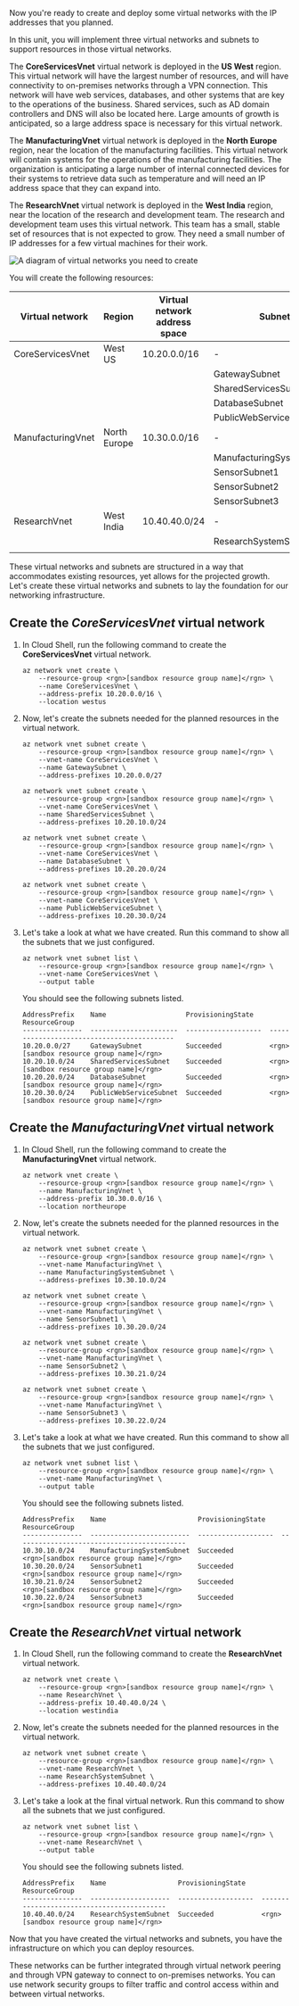 Now you're ready to create and deploy some virtual networks with the IP addresses that you planned.

In this unit, you will implement three virtual networks and subnets to support resources in those virtual networks.

The **CoreServicesVnet** virtual network is deployed in the **US West** region. This virtual network will have the largest number of resources, and will have connectivity to on-premises networks through a VPN connection. This network will have web services, databases, and other systems that are key to the operations of the business. Shared services, such as AD domain controllers and DNS will also be located here. Large amounts of growth is anticipated, so a large address space is necessary for this virtual network.

The **ManufacturingVnet** virtual network is deployed in the **North Europe** region, near the location of the manufacturing facilities. This virtual network will contain systems for the operations of the manufacturing facilities. The organization is anticipating a large number of internal connected devices for their systems to retrieve data such as temperature and will need an IP address space that they can expand into.

The **ResearchVnet** virtual network is deployed in the **West India** region, near the location of the research and development team. The research and development team uses this virtual network. This team has a small, stable set of resources that is not expected to grow. They need a small number of IP addresses for a few virtual machines for their work.

![A diagram of virtual networks you need to create](../media/5-design-implement-vnet-peering.svg)

You will create the following resources:

| Virtual network | Region | Virtual network address space | Subnet | Subnet address space |
| --- | --- | --- | --- | --- |
| CoreServicesVnet | West US | 10.20.0.0/16 | - | - |
| | | | GatewaySubnet | 10.20.0.0/27 |
| | | | SharedServicesSubnet | 10.20.10.0/24 |
| | | | DatabaseSubnet | 10.20.20.0/24 |
| | | | PublicWebServiceSubnet | 10.20.30.0/24 |
| ManufacturingVnet | North Europe | 10.30.0.0/16 | - | - |
| | | | ManufacturingSystemSubnet | 10.30.10.0/24 |
| | | | SensorSubnet1 | 10.30.20.0/24 |
| | | | SensorSubnet2 | 10.30.21.0/24 |
| | | | SensorSubnet3 | 10.30.22.0/24 |
| ResearchVnet | West India | 10.40.40.0/24 | - | - |
| | | | ResearchSystemSubnet | 10.40.40.0/24|
| | | | | |

These virtual networks and subnets are structured in a way that accommodates existing resources, yet allows for the projected growth. Let's create these virtual networks and subnets to lay the foundation for our networking infrastructure.

## Create the *CoreServicesVnet* virtual network

1. In Cloud Shell, run the following command to create the **CoreServicesVnet** virtual network.

    ```azurecli
    az network vnet create \
        --resource-group <rgn>[sandbox resource group name]</rgn> \
        --name CoreServicesVnet \
        --address-prefix 10.20.0.0/16 \
        --location westus
    ```

1. Now, let's create the subnets needed for the planned resources in the virtual network.

    ```azurecli
    az network vnet subnet create \
        --resource-group <rgn>[sandbox resource group name]</rgn> \
        --vnet-name CoreServicesVnet \
        --name GatewaySubnet \
        --address-prefixes 10.20.0.0/27

    az network vnet subnet create \
        --resource-group <rgn>[sandbox resource group name]</rgn> \
        --vnet-name CoreServicesVnet \
        --name SharedServicesSubnet \
        --address-prefixes 10.20.10.0/24

    az network vnet subnet create \
        --resource-group <rgn>[sandbox resource group name]</rgn> \
        --vnet-name CoreServicesVnet \
        --name DatabaseSubnet \
        --address-prefixes 10.20.20.0/24

    az network vnet subnet create \
        --resource-group <rgn>[sandbox resource group name]</rgn> \
        --vnet-name CoreServicesVnet \
        --name PublicWebServiceSubnet \
        --address-prefixes 10.20.30.0/24
    ```

1. Let's take a look at what we have created. Run this command to show all the subnets that we just configured.

    ```azurecli
    az network vnet subnet list \
        --resource-group <rgn>[sandbox resource group name]</rgn> \
        --vnet-name CoreServicesVnet \
        --output table
    ```

    You should see the following subnets listed.

    ```output
    AddressPrefix    Name                    ProvisioningState    ResourceGroup
    ---------------  ----------------------  -------------------  -------------------------------------------
    10.20.0.0/27     GatewaySubnet           Succeeded            <rgn>[sandbox resource group name]</rgn>
    10.20.10.0/24    SharedServicesSubnet    Succeeded            <rgn>[sandbox resource group name]</rgn>
    10.20.20.0/24    DatabaseSubnet          Succeeded            <rgn>[sandbox resource group name]</rgn>
    10.20.30.0/24    PublicWebServiceSubnet  Succeeded            <rgn>[sandbox resource group name]</rgn>
    ```

## Create the *ManufacturingVnet* virtual network

1. In Cloud Shell, run the following command to create the **ManufacturingVnet** virtual network.

    ```azurecli
    az network vnet create \
        --resource-group <rgn>[sandbox resource group name]</rgn> \
        --name ManufacturingVnet \
        --address-prefix 10.30.0.0/16 \
        --location northeurope
    ```

1. Now, let's create the subnets needed for the planned resources in the virtual network.

    ```azurecli
    az network vnet subnet create \
        --resource-group <rgn>[sandbox resource group name]</rgn> \
        --vnet-name ManufacturingVnet \
        --name ManufacturingSystemSubnet \
        --address-prefixes 10.30.10.0/24

    az network vnet subnet create \
        --resource-group <rgn>[sandbox resource group name]</rgn> \
        --vnet-name ManufacturingVnet \
        --name SensorSubnet1 \
        --address-prefixes 10.30.20.0/24

    az network vnet subnet create \
        --resource-group <rgn>[sandbox resource group name]</rgn> \
        --vnet-name ManufacturingVnet \
        --name SensorSubnet2 \
        --address-prefixes 10.30.21.0/24

    az network vnet subnet create \
        --resource-group <rgn>[sandbox resource group name]</rgn> \
        --vnet-name ManufacturingVnet \
        --name SensorSubnet3 \
        --address-prefixes 10.30.22.0/24
    ```

1. Let's take a look at what we have created. Run this command to show all the subnets that we just configured.

    ```azurecli
    az network vnet subnet list \
        --resource-group <rgn>[sandbox resource group name]</rgn> \
        --vnet-name ManufacturingVnet \
        --output table
    ```

    You should see the following subnets listed.

    ```azurecli
    AddressPrefix    Name                       ProvisioningState    ResourceGroup
    ---------------  -------------------------  -------------------  -------------------------------------------
    10.30.10.0/24    ManufacturingSystemSubnet  Succeeded            <rgn>[sandbox resource group name]</rgn>
    10.30.20.0/24    SensorSubnet1              Succeeded            <rgn>[sandbox resource group name]</rgn>
    10.30.21.0/24    SensorSubnet2              Succeeded            <rgn>[sandbox resource group name]</rgn>
    10.30.22.0/24    SensorSubnet3              Succeeded            <rgn>[sandbox resource group name]</rgn>
    ```

## Create the *ResearchVnet* virtual network

1. In Cloud Shell, run the following command to create the **ResearchVnet** virtual network.

    ```azurecli
    az network vnet create \
        --resource-group <rgn>[sandbox resource group name]</rgn> \
        --name ResearchVnet \
        --address-prefix 10.40.40.0/24 \
        --location westindia
    ```

1. Now, let's create the subnets needed for the planned resources in the virtual network.

    ```azurecli
    az network vnet subnet create \
        --resource-group <rgn>[sandbox resource group name]</rgn> \
        --vnet-name ResearchVnet \
        --name ResearchSystemSubnet \
        --address-prefixes 10.40.40.0/24
    ```

1. Let's take a look at the final virtual network. Run this command to show all the subnets that we just configured.

    ```azurecli
    az network vnet subnet list \
        --resource-group <rgn>[sandbox resource group name]</rgn> \
        --vnet-name ResearchVnet \
        --output table
    ```

    You should see the following subnets listed.

    ```azurecli
    AddressPrefix    Name                  ProvisioningState    ResourceGroup
    ---------------  --------------------  -------------------  -------------------------------------------
    10.40.40.0/24    ResearchSystemSubnet  Succeeded            <rgn>[sandbox resource group name]</rgn>
    ```

Now that you have created the virtual networks and subnets, you have the infrastructure on which you can deploy resources.

These networks can be further integrated through virtual network peering and through VPN gateway to connect to on-premises networks. You can use network security groups to filter traffic and control access within and between virtual networks.
